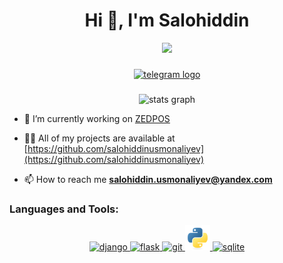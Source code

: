 
<h1 align="center">Hi 👋, I'm Salohiddin</h1>
<div align="center">
  <img src="https://profile-counter.glitch.me/salohiddinusmonaliyev/count.svg?"  />
</div>

###

<div align="center">
  <a href="https://t.me/salohiddinusmonaliyev" target="_blank">
    <img src="https://img.shields.io/static/v1?message=Telegram&logo=telegram&label=&color=2CA5E0&logoColor=white&labelColor=&style=for-the-badge" height="25" alt="telegram logo"  />
  </a>
</div>

###



<div align="center">
  <img src="https://github-readme-stats.vercel.app/api?username=salohiddinusmonaliyev&hide_title=false&hide_rank=false&show_icons=true&include_all_commits=true&count_private=true&disable_animations=false&theme=dark&locale=en&hide_border=false&order=1" height="150" alt="stats graph"  />
</div>

- 🔭 I’m currently working on [ZEDPOS](https://zedpos.pythonanywhere.com/)

- 👨‍💻 All of my projects are available at [https://github.com/salohiddinusmonaliyev](https://github.com/salohiddinusmonaliyev)

- 📫 How to reach me **salohiddin.usmonaliyev@yandex.com**

<h3 align="left">Languages and Tools:</h3>
<p align="center"> <a href="https://www.djangoproject.com/" target="_blank" rel="noreferrer"> <img src="https://cdn.worldvectorlogo.com/logos/django.svg" alt="django" width="40" height="40"/> </a> <a href="https://flask.palletsprojects.com/" target="_blank" rel="noreferrer"> <img src="https://www.vectorlogo.zone/logos/pocoo_flask/pocoo_flask-icon.svg" alt="flask" width="40" height="40"/> </a> <a href="https://git-scm.com/" target="_blank" rel="noreferrer"> <img src="https://www.vectorlogo.zone/logos/git-scm/git-scm-icon.svg" alt="git" width="40" height="40"/> </a> <a href="https://www.python.org" target="_blank" rel="noreferrer"> <img src="https://raw.githubusercontent.com/devicons/devicon/master/icons/python/python-original.svg" alt="python" width="40" height="40"/> </a> <a href="https://www.sqlite.org/" target="_blank" rel="noreferrer"> <img src="https://www.vectorlogo.zone/logos/sqlite/sqlite-icon.svg" alt="sqlite" width="40" height="40"/> </a> </p>


<br />

